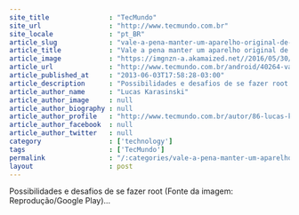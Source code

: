 ```yaml
---
site_title               : "TecMundo"
site_url                 : "http://www.tecmundo.com.br"
site_locale              : "pt_BR"
article_slug             : "vale-a-pena-manter-um-aparelho-original-de-fabrica-ou-e-melhor-fazer-root"
article_title            : "Vale a pena manter um aparelho original de fábrica ou é melhor fazer root?"
article_image            : "https://imgnzn-a.akamaized.net//2016/05/30/30151741221270-t1200x480.jpg"
article_url              : "http://www.tecmundo.com.br/android/40264-vale-a-pena-manter-um-aparelho-original-de-fabrica-ou-e-melhor-fazer-root-.htm"
article_published_at     : "2013-06-03T17:58:28-03:00"
article_description      : "Possibilidades e desafios de se fazer root (Fonte da imagem: Reprodução/Google Play)..."
article_author_name      : "Lucas Karasinski"
article_author_image     : null
article_author_biography : null
article_author_profile   : "http://www.tecmundo.com.br/autor/86-lucas-karasinski/"
article_author_facebook  : null
article_author_twitter   : null
category                 : ['technology']
tags                     : ['TecMundo']
permalink                : "/:categories/vale-a-pena-manter-um-aparelho-original-de-fabrica-ou-e-melhor-fazer-root/"
layout                   : post
---
```


Possibilidades e desafios de se fazer root (Fonte da imagem: Reprodução/Google Play)...
